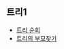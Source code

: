 ## 트리1
- [트리 순회](https://www.acmicpc.net/problem/1991)
- [트리의 부모찾기](https://www.acmicpc.net/problem/11725)
